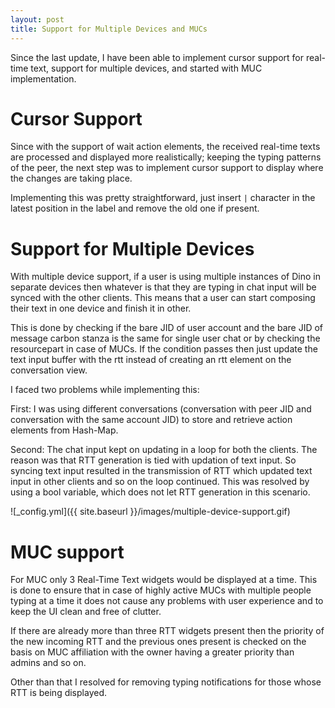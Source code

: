 ```yaml
---
layout: post
title: Support for Multiple Devices and MUCs
---
```


Since the last update, I have been able to implement cursor support for real-time text, support for multiple devices, and started with MUC implementation.

# Cursor Support

Since with the support of wait action elements, the received real-time texts are processed and displayed more realistically; keeping the typing patterns of the peer, the next step was to implement cursor support to display where the changes are taking place.

Implementing this was pretty straightforward, just insert `|` character in the latest position in the label and remove the old one if present.

# Support for Multiple Devices

With multiple device support, if a user is using multiple instances of Dino in separate devices then whatever is that they are typing in chat input will be synced with the other clients. This means that a user can start composing their text in one device and finish it in other.

This is done by checking if the bare JID of user account and the bare JID of message carbon stanza is the same for single user chat or by checking the resourcepart in case of MUCs. If the condition passes then just update the text input buffer with the rtt instead of creating an rtt element on the conversation view.

I faced two problems while implementing this:

First: I was using different conversations (conversation with peer JID and conversation with the same account JID) to store and retrieve action elements from Hash-Map.

Second: The chat input kept on updating in a loop for both the clients. The reason was that RTT generation is tied with updation of text input. So syncing text input resulted in the transmission of RTT which updated text input in other clients and so on the loop continued. This was resolved by using a bool variable, which does not let RTT generation in this scenario.

![_config.yml]({{ site.baseurl }}/images/multiple-device-support.gif)

# MUC support

For MUC only 3 Real-Time Text widgets would be displayed at a time. This is done to ensure that in case of highly active MUCs with multiple people typing at a time it does not cause any problems with user experience and to keep the UI clean and free of clutter.

If there are already more than three RTT widgets present then the priority of the new incoming RTT and the previous ones present is checked on the basis on MUC affiliation with the owner having a greater priority than admins and so on.

Other than that I resolved for removing typing notifications for those whose RTT is being displayed.



